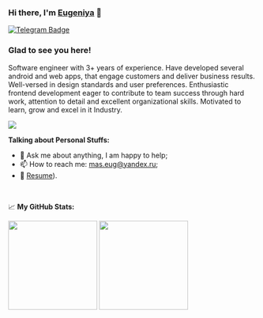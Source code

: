 ### Hi there, I'm <a href="https://github.com/jijek-com">Eugeniya</a> 👋

<a href="https://t.me/jijekcom" rel="nofollow"><img src="https://camo.githubusercontent.com/a656e15491abeb687ac466ec7c137cc75fb3244ef2b2cfb249da842e04b3fba4/68747470733a2f2f696d672e736869656c64732e696f2f62616467652f2d54656c656772616d2d3030383863633f7374796c653d666c61742d737175617265266c6f676f3d54656c656772616d266c6f676f436f6c6f723d7768697465" alt="Telegram Badge" data-canonical-src="https://img.shields.io/badge/-Telegram-0088cc?style=flat-square&amp;logo=Telegram&amp;logoColor=white" style="max-width:100%;"></a>

### Glad to see you here!

Software engineer with 3+ years of experience. Have developed several android and web apps, that engage customers and deliver business results. Well-versed in design standards and user preferences.
Enthusiastic frontend development eager to contribute to team success through hard work, attention to detail and excellent organizational skills. Motivated to learn, grow and excel in it Industry.
<br>

 <img src="https://www.codewars.com/users/maseug/badges/micro" />

**Talking about Personal Stuffs:**

- 💬 Ask me about anything, I am happy to help;
- 📫 How to reach me: mas.eug@yandex.ru;
- 📝 [Resume](https://portfolio-omega-lemon-77.vercel.app/)).

</br>

📈 **My GitHub Stats:**

<p>
  <img height="180em" src="https://github-readme-stats.vercel.app/api?username=MasEug&show_icons=true&hide_border=true&&count_private=true&include_all_commits=true" />
  <img height="180em" src="https://github-readme-stats.vercel.app/api/top-langs/?username=MasEug&exclude_repo=KNN-Image-Classification&show_icons=true&hide_border=true&layout=compact&langs_count=8"/>
</p>
